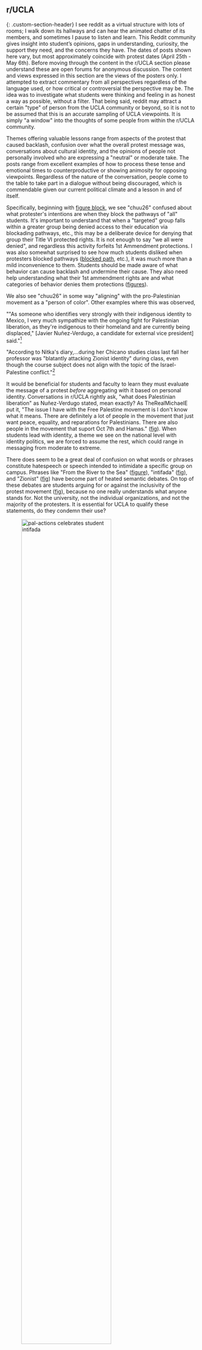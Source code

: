 
## r/UCLA 
{: .custom-section-header}
I see reddit as a virtual structure with lots of rooms; I walk down its hallways and can hear the animated chatter of its members, and sometimes I pause to listen and learn. 
This Reddit community gives insight into student’s opinions, gaps in understanding, curiosity, the support they need, and the concerns they have. The dates of posts shown here vary, but most approximately coincide with protest 
dates (April 25th - May 6th). Before moving through the content in the r/UCLA section please understand these are open forums for anonymous discussion. The content and views expressed in this section are the 
views of the posters only. I attempted to extract commentary from all perspectives regardless of the language used, or how critical or controversial the perspective may be. The idea was to investigate what students were thinking
and feeling in as honest a way as possible, without a filter. That being said, reddit may attract a certain "type" of person from the UCLA community or beyond, so it is not to be assumed that this is an accurate sampling of UCLA viewpoints. 
It is simply "a window" into the thoughts of some people from within the r/UCLA community. 

Themes offering valuable lessons range from aspects of the protest that caused backlash, confusion over what the overall protest message was, conversations about cultural identity, and the opinions of people
not personally involved who are expressing a "neutral" or moderate take. The posts range from excellent examples of how to process these tense and emotional times to counterproductive or showing animosity
for opposing viewpoints. Regardless of the nature of the conversation, people come to the table to take part in a dialogue without being discouraged, which is commendable given our current political climate and a lesson in and of itself.

Specifically, beginning with [figure block](##fig:backlash-1), we see "chuu26" confused about what protester's intentions are when they block the pathways of "all" students. It's important to understand that when a "targeted" group falls
within a greater group being denied access to their education via blockading pathways, etc., this may be a deliberate device for denying that group their Title VI protected rights. It is not enough to say "we all were denied", and regardless 
this activity forfeits 1st Ammendment protections. I was also somewhat surprised to see how much students disliked when protesters blocked pathways ([blocked path](##fig:backlash-2), etc.), it was much more than a mild inconvenience to them. Students
should be made aware of what behavior can cause backlash and undermine their cause. They also need help understanding what their 1st ammendment rights are and what categories of behavior denies them protections ([figures](##fig:1st-Ammendment-1)).

We also see "chuu26" in some way "aligning" with the pro-Palestinian movement as a "person of color". Other examples where this was observed, 

""As someone who identifies very strongly with their indigenous identity to Mexico, I very much sympathize with the ongoing fight for Palestinian liberation, as they're indigenous to their homeland and are currently being displaced," 
[Javier Nuñez-Verdugo, a candidate for external vice president] said."[^44]
 
"According to Nitka's diary,...during her Chicano studies class last fall her professor was "blatantly attacking Zionist identity" during class, even though the course subject does not align with the topic of the Israel-Palestine conflict."[^43]


It would be beneficial for students and faculty to learn they must evaluate the message of a protest *before* aggregating with it based on personal identity. Conversations in r/UCLA rightly ask, "what does Palestinian liberation" as 
Nuñez-Verdugo stated, mean exactly? As TheRealMichaelE put it, "The issue I have with the Free Palestine movement is I don't know what it means. There are definitely a lot of people in the movement that just want peace, equality, and reparations
for Palestinians. There are also people in the movement that suport Oct 7th and Hamas." ([fig](##fig:confusion-over-the-message-of-the-movement-1)). When students lead with identity, a theme we see on the national level with identity politics, we
are forced to assume the rest, which could range in messaging from moderate to extreme. 

There does seem to be a great deal of confusion on what words or phrases constitute hatespeech or speech intended to intimidate a specific group on campus. Phrases like "From the River to the Sea" ([figure](##fig:backlash-3)), 
"intifada" ([fig](##fig:confusion-over-the-message-of-the-movement-8)), and "Zionist" ([fig](##fig:debating-zionism-4)) have become part of heated semantic debates. On top of these debates are students arguing for or against the 
inclusivity of the protest movement ([fig](##fig:confusion-over-the-message-of-the-movement-2)), because no one really understands what anyone stands for. Not the university, not the individual organizations, and not the majority of 
the protesters. It is essential for UCLA to qualify these statements, do they condemn their use? 

<figure id="fig:pal-actionus">
  <a href="https://www.instagram.com/p/C6fXL84tjsX/?hl=en">
    <img src="/images/2024-05-20/reactions-other/sjp-student-intifada.png" 
     alt="pal-actions celebrates student intifada" style="width: 75%; height: auto;">
  </a>
  <figcaption>
    Figure 66: Palestine Action US celebrates the student intifada
  </figcaption>
</figure>

""I couldn't believe that my faculty colleagues wanted to criminalize terms like 'intifada.' They wanted to ban the wearing of the keffiyeh," Roy said. "We don't have to agree. We should not agree intellectually or ideologically or 
politically. That is not the point of university life. But we should not be in the business … of criminalizing the viewpoints we disagree with.""[^144]

In [figure](##fig:polarized-debate-6) "BurgersAndRootbeer" states, "Edit" btw intifada just means uprising against the ocupation it doesn't mean to "kill all Jews" like what some people believe. It's an Arabic word that literally means
"to shake off"". 

What we see in the above [figure](##fig:pal-actionus) and quotes are non-affiliated organizations, students and faculty trying to moderate the conversation around language. I have had a Jewish recent graduate personally tell me she heard 
chants of "from the river to the sea" when she went to the protest to see everything going on. She went on to say that it was "okay" and "understandable" to her. From what I've read on Instagram ([fig](##fig:cac-instagram-post-2), 
[fig](##fig:sjp-insta-letter-regents-1), [fig](##fig:sjp-insta-letter-regents-2)), r/UCLA ([fig](##fig:confusion-over-the-message-of-the-movement-8), [fig](##fig:backlash-3 ), 
[fig](##fig:confusion-over-the-message-of-the-movement-3)), the Daily Bruin[^146][^145], and what I heard directly from a member of the UCLA community, these chants, wording, and phrases are appearing everywhere in the daily lives of Bruins.
Based on the various channels of delivery I would say that qualifies as *pervasive*, and given the number of reactions from Bruins and posts I've observed, that qualifies as happening *repeatedly*. 

“Bella Brannon, the student president of Hillel at UCLA, said she has seen a swastika carved into a tree on campus and experienced people making comments that perpetuate antisemitic stereotypes during meetings.”[^145]

“Seeing so many students not being able to conceptualize that what they’re saying is antisemitic and is wrong is tough,” Brannon said.[^145]

The above quotes come from a Bruin article published on Nov 19th. So it is known that tactics involving the harassment and intimidation of Jewish students have been going on for a long time. What's worse is, because these phrases go 
unqualified, students are left isolated and alone to process their meaning or the intentions behind the words. The unqualification itself lends to the pervasiveness, where students who are naive or have good intentions may not
understand the consequences of their use. The result is, those who are "hurt" by the words are either forced to succumb to them by peer pressure or they're left feeling like they have to hide their feelings to avoid backlash. 
When these instances of congnitive and emotional dissonance are happening not just online and during protests, but "during meetings", this immediately points to clear Title VI violations.

The administration's failing to offer any guidance or opinion on the conflict has caused problems spanning the political spectrum. *Especially* now, to ignore the concerning rise in the Palestinian civilian death toll is a failure in rhetoric,

“What I would like to see in the administration and what I think the administration will ever do is not the same,” they said. “I just hoped from the beginning for just a general statement of, 
‘Any acts of hate or violence toward anybody will not be tolerated.’”[^147]

"The Palestinian student said they were disappointed that an Oct. 13 statement by the chancellor described the Oct. 7 attack as a “grievous act of malice and hate” against Israelis but Palestinian deaths as “loss of life,” as the tonal shift
emphasizes the violence against Israelis over Palestinians. They added that they feel the administration is at least in part to blame for inciting violence on campus because it has seemed to support Jewish students in its statements more than 
Palestinian students."[^147]

The sentiments of the Bruin above are further supported by [fig](##fig:anti-Muslim-6) and [fig](##fig:anti-Muslim-3). It is clear by the repeated concerns of these students that their grievences are going unaddressed. In full context, 
this is an extremely nuanced, emotional, and personal issue for anyone directly involved. Time, care, and feedback should be involved in better representing all UCLA communitites during these times. Perhaps releasing
statements that have been "pre-approved" by all interested party representatives would lead to a more inclusive environment, students with less stress and anxiety, and a student body with greater appreciation for their administration. 

## USAC Involvement 
{: .custom-section-header}

On 5/7 the Daily Bruin wrote,
"The Undergraduate Students Association Council passed a resolution Tuesday night calling for the resignation of
Chancellor Gene Block if he does not meet the demands of the Palestine solidarity encampment."[^42]

"By a 10-3 vote, the council voted to pass the “Resolution Calling for the Immediate Resignation of Chancellor Gene Block 
if He Does Not Meet PSE Divestment Demands, Grant Amnesty to Affected Students, and Waive Medical Bills of Those Hospitalized.” 
Cultural Affairs commissioner Alicia Verdugo sponsored the resolution – which passed following a tense debate – with international 
student representative Adam Tfayli and general representative Jonathan Valenzuela Mejia as co-sponsors."[^42]

Regardless of what the demands are, should a student governing body that is funded and elected by all students be taking part in these resolutions? If 
the best course of action is for the voting students to hold those that don't represent them accountable, then I have to ask whether a USAC organization commissioner (CAC)
that partakes the display of antisemitic imagery on the public facing account of the organization should be permitted to sponsor such resolutions? The imagery on CAC's instagram
website shows a clear bias against Jewish students and the activity of this commissioner should be called into question. 

Minutes and officer reports from USAC dated May 21st can be found here.[^148][^149]

<figure id="fig:cac-may-statement">
  <a href="https://www.instagram.com/p/C66oU8uR3FI/?img_index=1">
    <img src="/images/2024-05-20/reactions-other/cac-harassment-statement.png" 
     alt="cac-harassment-statement" style="width: 90%; height: auto;">
  </a>
  <figcaption>
    Figure 70: CAC comments on the protest events
  </figcaption>
</figure>

The above statement ([fig](##fig:cac-may-statement)) by the CAC dated May 13th notably states that "the Cultural Afairs Commission has, is, and forever will be an organization that stands with the collective liberation for all marginalized communities." From my observations, 
the CAC finds the promotion of "marginalized" communities to be synonymous with the bullying and harassment of the Jewish community. It finds the promotion of one to be mutually exclusive with the *inclusion* and *representation* of another. 
Most worrisome are comments such as "incredible statement. taught me a lot. thank you for carefully putting this together, all the resources, and the excellent example you have set." If we're being honest, 
what example have they set? And is it consistent with the mission statement ([fig](##fig:cac-org-website)) of a USAC organization that's been operating on behalf of UCLA students for more than 50 years?

## My Reaction
{: .custom-section-header}

Repeated threatening language in the form of chants, physically blocking access to areas on campus, hateful imagery, using social media as a propoganda tool, and parntering with a corrupt student gov't *are* almost certainly pervasive, repeated 
civil rights violations under Title VI. These activities together have created a systematic device for the bullying and harrassment of students based on shared ancestry. It is gaslighting behavior and morally questionable 
to use the strife of *any ethnic group* as a justification for systematic hate. And while it is easy to root for a righteous cause, most of us know no issue is morally absolute; so the protest goes on, with many 
confused about the true ideological crux of the movement. What is the crux? Well the issues we take up with our government funding a war, with investments in the military-industrial complex, these are *American issues* we have a right to 
question. But to entangle American students in a conversation about whether Israel should exist perhaps should be saved for an intellectual forum or the classroom, because it does not make sense in an *American* protest. 
And it is the conflating of these *morally justifiable* issues with those that are both *futile* and outside of our power as Americans that brings Americans to the table only to be disillusioned by so much misplaced hate and anger. To put it in simple
terms, all the extra "anger baggage" undermines your cause; hurting those you seek to help. 

The same is absolutely true of the non-affiliates, they violated the Title VI rights of students on campus and measures absolutely need to be taken in the future to *immediately* remove a perpetrator from campus the moment they cross the line. 
But it is incumbant upon UCLA to take steps to help the student body from within and that means taking measures to prevent abuse and harrassment of its students in any shape or form. A first step is to distill the issues---none 
should detract from or serve as justification for another---i.e. the gross negligence by the university in failing to aid students under attack is *its own* issue, and condemning students using political motivations as "a right" to abuse 
other students is *its own* issue. This applies to any group of shared ancestry or group that identifies with one of shared ancestry. It would be a failure on the part of this paper and deeply hypocritical to say "a problematic" protest is all 
that matters. These isssues have been happening on campus for months and no student deserves to be abused or harrassed, Jewish or Muslim. 


[^42]:[USAC passes resolution calling for UCLA Chancellor Gene Block’s resignation](https://dailybruin.com/2024/05/07/usac-passes-resolution-calling-for-ucla-chancellor-gene-blocks-resignation)
[^43]:[UCLA student sues univeristy over alleged tolerance of campus "terrorists"](https://www.nbclosangeles.com/local-2/ucla-student-sues-university-over-alleged-tolerance-of-campus-terrorists/3411811/?_osource=SocialFlowTwt_LABrand)
[^44]:[USAC Candidates Participate in Protest Encampment](https://dailybruin.com/2024/04/29/candidates-in-upcoming-usac-elections-participate-in-solidarity-encampment))
[^144]:[Faculty talk about protest movement](https://dailybruin.com/2024/04/27/faculty-express-support-for-ongoing-solidarity-encampment-academic-freedom)
[^145]:[Jewish students express concern over antisemitism on campus](https://dailybruin.com/2023/11/19/jewish-students-express-concern-over-antisemitism-on-ucla-campus)
[^146]:[400 gathered with UC Divest Coalition and Students for Justice in Palestine at UCLA](https://dailybruin.com/2024/04/25/pro-palestine-encampment-features-teach-ins-speeches-as-counterprotesters-respond)
[^147]:[Students voice worries over islamophobia on campus](https://dailybruin.com/2023/11/19/students-voice-worries-over-islamophobia-on-ucla-campus)
[^148]:[USAC minutes](https://static1.squarespace.com/static/6508fc8793db9d26ceab8952/t/664807e1c1c8945ac03764df/1715996641838/5_21_2024+USAC+AGENDA.pdf)
[^149]:[CAC 2023-2024 officer report](https://docs.google.com/document/d/1n_IjZrzQqCUnrS5I2NzZk2J1qLFOKOD73GBnAmqByHE/edit)
